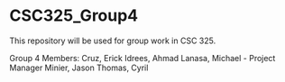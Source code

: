 # CSC325_Group4
This repository will be used for group work in CSC 325.

Group 4 Members:
Cruz, Erick
Idrees, Ahmad
Lanasa, Michael - Project Manager
Minier, Jason
Thomas, Cyril
